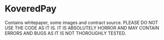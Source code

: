 # KoveredPay

Contains whitepaper, some images and contract source. PLEASE DO NOT USE THE CODE AS IT IS. IT IS ABSOLUTELY HORROR AND MAY CONTAIN ERRORS AND BUGS AS IT IS NOT THOROUGHLY TESTED. 
